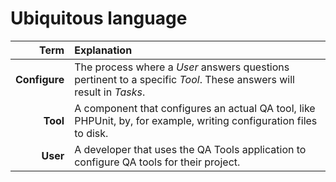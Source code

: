 Ubiquitous language
===================

| **Term**      | **Explanation** |
| -------------:|:--------------- |
| **Configure** | The process where a *User* answers questions pertinent to a specific *Tool*. These answers will result in *Tasks*. |
| **Tool**      | A component that configures an actual QA tool, like PHPUnit, by, for example, writing configuration files to disk. |
| **User**      | A developer that uses the QA Tools application to configure QA tools for their project. |
